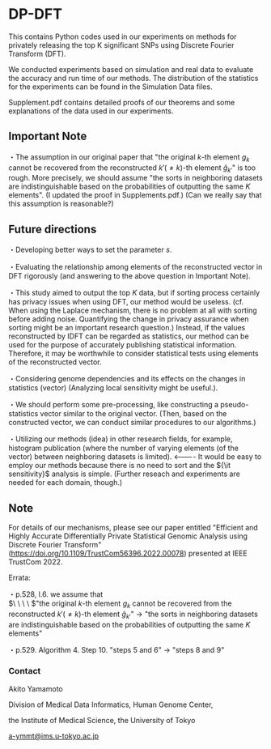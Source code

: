 # DP-DFT

This contains Python codes used in our experiments on methods for privately releasing the top K significant SNPs using Discrete Fourier Transform (DFT).

We conducted experiments based on simulation and real data to evaluate the accuracy and run time of our methods. The distribution of the statistics for the experiments can be found in the Simulation Data files. 

Supplement.pdf contains detailed proofs of our theorems and some explanations of the data used in our experiments.

## Important Note

・The assumption in our original paper that "the original $k$-th element $g_k$ cannot be recovered from the reconstructed $k'(\neq k)$-th element $\hat{g}_{k'}$" is too rough. More precisely, we should assume "the sorts in neighboring datasets are indistinguishable based on the probabilities of outputting the same $K$ elements". (I updated the proof in Supplements.pdf.) (Can we really say that this assumption is reasonable?)

## Future directions

・Developing better ways to set the parameter $s$.

・Evaluating the relationship among elements of the reconstructed vector in DFT rigorously (and answering to the above question in Important Note).

・This study aimed to output the top $K$ data, but if sorting process certainly has privacy issues when using DFT, our method would be useless. (cf. When using the Laplace mechanism, there is no problem at all with sorting before adding noise. Quantifying the change in privacy assurance when sorting might be an important research question.) Instead, if the values reconstructed by IDFT can be regarded as statistics, our method can be used for the purpose of accurately publishing statistical information. Therefore, it may be worthwhile to consider statistical tests using elements of the reconstructed vector.

・Considering genome dependencies and its effects on the changes in statistics (vector) (Analyzing local sensitivity might be useful.).

・We should perform some pre-processing, like constructing a pseudo-statistics vector similar to the original vector. 
(Then, based on the constructed vector, we can conduct similar procedures to our algorithms.)

・Utilizing our methods (idea) in other research fields, for example, histogram publication (where the number of varying elements (of the vector) between neighboring datasets is limited). <---- It would be easy to employ our methods because there is no need to sort and the ${\it sensitivity}$ analysis is simple. (Further reseach and experiments are needed for each domain, though.)

## Note

For details of our mechanisms, please see our paper entitled "Efficient and Highly Accurate Differentially Private Statistical Genomic Analysis using Discrete Fourier Transform" (https://doi.org/10.1109/TrustCom56396.2022.00078) presented at IEEE TrustCom 2022.

Errata:

・p.528, l.6. we assume that  
$\ \ \ \  $"the original $k$-th element $g_k$ cannot be recovered from the reconstructed $k'(\neq k)$-th element $\hat{g}_{k'}$" → "the sorts in neighboring datasets are indistinguishable based on the probabilities of outputting the same $K$ elements"

・p.529. Algorithm 4. Step 10. "steps 5 and 6" → "steps 8 and 9"

### Contact
Akito Yamamoto

Division of Medical Data Informatics, Human Genome Center,

the Institute of Medical Science, the University of Tokyo

a-ymmt@ims.u-tokyo.ac.jp
